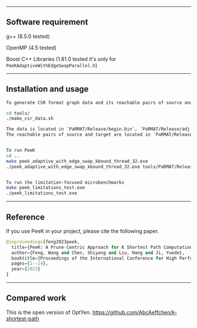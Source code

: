 
---
Software requirement
-----
g++ (8.5.0 tested)

OpenMP (4.5 tested)

Boost C++ Libraries (1.81.0 tested it's only for `PeeKAdaptiveWithEdgeSwapParallel.h`)

---

Installation and usage
------
```bash
To generate CSR format graph data and its reachable pairs of source and target

cd tools/
./make_csr_data.sh

The data is located in `PaRMAT/Release/begin.bin`, `PaRMAT/Release/adj.bin` and `PaRMAT/Release/value.bin`
The reachable pairs of source and target are located in `PaRMAT/Release/reachable_src_dest.txt`


To run PeeK
cd ..
make peek_adaptive_with_edge_swap_kbound_thread_32.exe
./peek_adaptive_with_edge_swap_kbound_thread_32.exe tools/PaRMAT/Release/begin.bin tools/PaRMAT/Release/adj.bin tools/PaRMAT/Release/value.bin tools/PaRMAT/Release/reachable_src_dest.txt


To run the limitation-focused microbenchmarks
make peek_limitations_test.exe
./peek_limitations_test.exe


```

----
Reference
-------

If you use PeeK in your project, please cite the following paper.

```python
@inproceedings{feng2023peek,
  title={PeeK: A Prune-Centric Approach for K Shortest Path Computation},
  author={Feng, Wang and Chen, Shiyang and Liu, Hang and Ji, Yuede},
  booktitle={Proceedings of the International Conference for High Performance Computing, Networking, Storage and Analysis},
  pages={1--14},
  year={2023}
}
```

----
Compared work
-------
This is the open version of OptYen.
https://github.com/AbcAeffchen/k-shortest-path